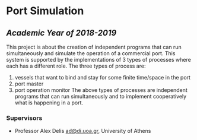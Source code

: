 # Port Simulation

## _Academic Year of 2018-2019_

This project is about the creation of independent programs that can run simultaneously and simulate the operation of a commercial port. This system is supported by the implementations of 3 types of processes where each has a different role.
The three types of process are:
  1) vessels that want to bind and stay for some finite time/space in the port
  2) port master
  3) port operation monitor
The above types of processes are independent programs that can run simultaneously and to implement cooperatively what is happening in a port.

### Supervisors

* Professor Alex Delis <ad@di.uoa.gr>, University of Athens
